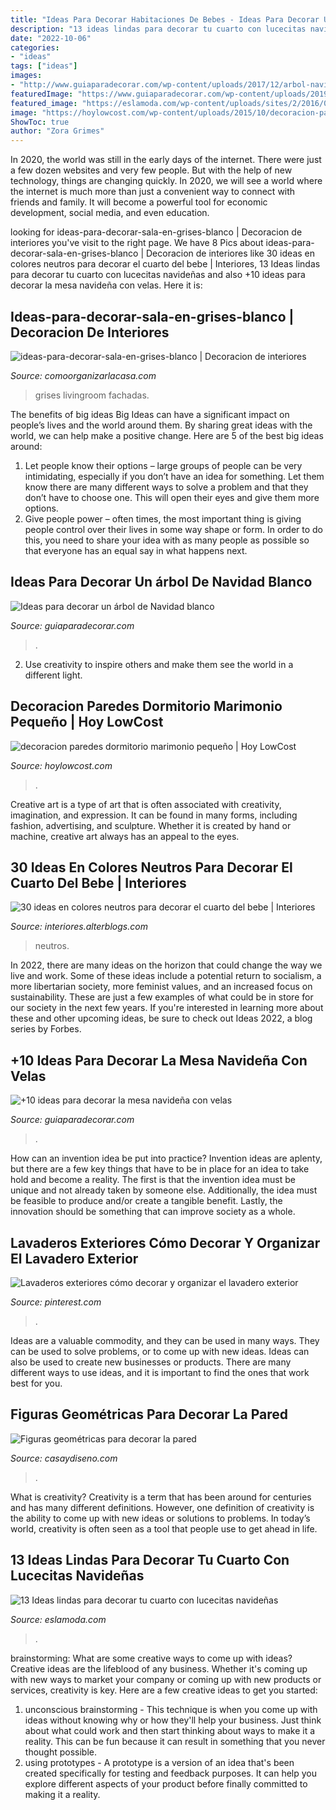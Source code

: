 ```yaml
---
title: "Ideas Para Decorar Habitaciones De Bebes - Ideas Para Decorar Un árbol De Navidad Blanco"
description: "13 ideas lindas para decorar tu cuarto con lucecitas navideñas"
date: "2022-10-06"
categories:
- "ideas"
tags: ["ideas"]
images:
- "http://www.guiaparadecorar.com/wp-content/uploads/2017/12/arbol-navidad-blanco-9.jpg"
featuredImage: "https://www.guiaparadecorar.com/wp-content/uploads/2019/12/Ideas-para-decorar-la-mesa-navidena-7.jpg"
featured_image: "https://eslamoda.com/wp-content/uploads/sites/2/2016/09/luces-nav-600x800.jpg"
image: "https://hoylowcost.com/wp-content/uploads/2015/10/decoracion-paredes-dormitorio-marimonio-pequeño.jpg"
ShowToc: true
author: "Zora Grimes"
---
```



In 2020, the world was still in the early days of the internet. There were just a few dozen websites and very few people. But with the help of new technology, things are changing quickly. In 2020, we will see a world where the internet is much more than just a convenient way to connect with friends and family. It will become a powerful tool for economic development, social media, and even education.

	

		
looking for ideas-para-decorar-sala-en-grises-blanco | Decoracion de interiores you've visit to the right page. We have 8 Pics about ideas-para-decorar-sala-en-grises-blanco | Decoracion de interiores like 30 ideas en colores neutros para decorar el cuarto del bebe | Interiores, 13 Ideas lindas para decorar tu cuarto con lucecitas navideñas and also +10 ideas para decorar la mesa navideña con velas. Here it is:
		
    
## Ideas-para-decorar-sala-en-grises-blanco | Decoracion De Interiores

<img loading=lazy src="http://comoorganizarlacasa.com/wp-content/uploads/2015/10/ideas-para-decorar-sala-en-grises-blanco.jpg" onerror="this.onerror=null;this.src='https://tse3.mm.bing.net/th?id=OIP.3tE2WRPZ7BcjVIRHrb7XXgHaLJ&amp;pid=15.1';" alt="ideas-para-decorar-sala-en-grises-blanco | Decoracion de interiores">

_Source: comoorganizarlacasa.com_

>grises livingroom fachadas. 

	

The benefits of big ideas
Big Ideas can have a significant impact on people’s lives and the world around them. By sharing great ideas with the world, we can help make a positive change. Here are 5 of the best big ideas around: 
1. Let people know their options – large groups of people can be very intimidating, especially if you don’t have an idea for something. Let them know there are many different ways to solve a problem and that they don’t have to choose one. This will open their eyes and give them more options. 
2. Give people power – often times, the most important thing is giving people control over their lives in some way shape or form. In order to do this, you need to share your idea with as many people as possible so that everyone has an equal say in what happens next. 

    
## Ideas Para Decorar Un árbol De Navidad Blanco

<img loading=lazy src="http://www.guiaparadecorar.com/wp-content/uploads/2017/12/arbol-navidad-blanco-9.jpg" onerror="this.onerror=null;this.src='https://tse1.mm.bing.net/th?id=OIP.bGd3wdsuNC3AQdITQ-dqUgHaLH&amp;pid=15.1';" alt="Ideas para decorar un árbol de Navidad blanco">

_Source: guiaparadecorar.com_

>. 

	

2. Use creativity to inspire others and make them see the world in a different light.

    
## Decoracion Paredes Dormitorio Marimonio Pequeño | Hoy LowCost

<img loading=lazy src="https://hoylowcost.com/wp-content/uploads/2015/10/decoracion-paredes-dormitorio-marimonio-pequeño.jpg" onerror="this.onerror=null;this.src='https://tse1.mm.bing.net/th?id=OIP.7S9UYFETrjju1wGhS2wk1AHaHa&amp;pid=15.1';" alt="decoracion paredes dormitorio marimonio pequeño | Hoy LowCost">

_Source: hoylowcost.com_

>. 

	

Creative art is a type of art that is often associated with creativity, imagination, and expression. It can be found in many forms, including fashion, advertising, and sculpture. Whether it is created by hand or machine, creative art always has an appeal to the eyes.

    
## 30 Ideas En Colores Neutros Para Decorar El Cuarto Del Bebe | Interiores

<img loading=lazy src="https://interiores.alterblogs.com/wp-content/uploads/2016/04/30-ideas-para-el-cuarto-del-bebe-26.jpg" onerror="this.onerror=null;this.src='https://tse3.mm.bing.net/th?id=OIP.GNlUqMlH_6fA2QmpAO6FwgHaJI&amp;pid=15.1';" alt="30 ideas en colores neutros para decorar el cuarto del bebe | Interiores">

_Source: interiores.alterblogs.com_

>neutros. 

	

In 2022, there are many ideas on the horizon that could change the way we live and work. Some of these ideas include a potential return to socialism, a more libertarian society, more feminist values, and an increased focus on sustainability. These are just a few examples of what could be in store for our society in the next few years. If you're interested in learning more about these and other upcoming ideas, be sure to check out Ideas 2022, a blog series by Forbes.

    
## +10 Ideas Para Decorar La Mesa Navideña Con Velas

<img loading=lazy src="https://www.guiaparadecorar.com/wp-content/uploads/2019/12/Ideas-para-decorar-la-mesa-navidena-7.jpg" onerror="this.onerror=null;this.src='https://tse4.mm.bing.net/th?id=OIP.tNCNyKURr3SjXBC2ienPmQHaLH&amp;pid=15.1';" alt="+10 ideas para decorar la mesa navideña con velas">

_Source: guiaparadecorar.com_

>. 

	

How can an invention idea be put into practice?
Invention ideas are aplenty, but there are a few key things that have to be in place for an idea to take hold and become a reality. The first is that the invention idea must be unique and not already taken by someone else. Additionally, the idea must be feasible to produce and/or create a tangible benefit. Lastly, the innovation should be something that can improve society as a whole.

    
## Lavaderos Exteriores Cómo Decorar Y Organizar El Lavadero Exterior

<img loading=lazy src="https://i.pinimg.com/736x/b1/b5/90/b1b590f55b5aea4d63de7e262ba045b2.jpg" onerror="this.onerror=null;this.src='https://tse1.mm.bing.net/th?id=OIP.Tmrud4lqRZKs8hs9H2kDGAHaKE&amp;pid=15.1';" alt="Lavaderos exteriores cómo decorar y organizar el lavadero exterior">

_Source: pinterest.com_

>. 

	

Ideas are a valuable commodity, and they can be used in many ways. They can be used to solve problems, or to come up with new ideas. Ideas can also be used to create new businesses or products. There are many different ways to use ideas, and it is important to find the ones that work best for you.

    
## Figuras Geométricas Para Decorar La Pared

<img loading=lazy src="https://casaydiseno.com/wp-content/uploads/2015/07/dormitorio-pared-estanterias-madera-utiles-bonitas.jpg" onerror="this.onerror=null;this.src='https://tse2.mm.bing.net/th?id=OIP.1aYJPV5HjrQ6q0iO-2Fs4wHaFV&amp;pid=15.1';" alt="Figuras geométricas para decorar la pared">

_Source: casaydiseno.com_

>. 

	

What is creativity?
Creativity is a term that has been around for centuries and has many different definitions. However, one definition of creativity is the ability to come up with new ideas or solutions to problems. In today’s world, creativity is often seen as a tool that people use to get ahead in life.

    
## 13 Ideas Lindas Para Decorar Tu Cuarto Con Lucecitas Navideñas

<img loading=lazy src="https://eslamoda.com/wp-content/uploads/sites/2/2016/09/luces-nav-600x800.jpg" onerror="this.onerror=null;this.src='https://tse4.mm.bing.net/th?id=OIP.QiruSqqk6O_cebdXxkUkcwHaJ4&amp;pid=15.1';" alt="13 Ideas lindas para decorar tu cuarto con lucecitas navideñas">

_Source: eslamoda.com_

>. 

	

brainstorming: What are some creative ways to come up with ideas?
Creative ideas are the lifeblood of any business. Whether it's coming up with new ways to market your company or coming up with new products or services, creativity is key. Here are a few creative ideas to get you started: 
1. unconscious brainstorming - This technique is when you come up with ideas without knowing why or how they'll help your business. Just think about what could work and then start thinking about ways to make it a reality. This can be fun because it can result in something that you never thought possible. 
2. using prototypes - A prototype is a version of an idea that's been created specifically for testing and feedback purposes. It can help you explore different aspects of your product before finally committed to making it a reality.

